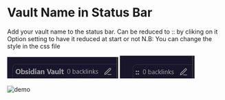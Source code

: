 # Vault Name in Status Bar  

Add your vault name to the status bar.
Can be reduced to :: by cliking on it  
Option setting to have it reduced at start or not
N.B: You can change the style in the css file

![img1](./enlarged.jpg)  ![img2](./reduced.jpg)  

![demo](NameVaultStatusBar.gif)
